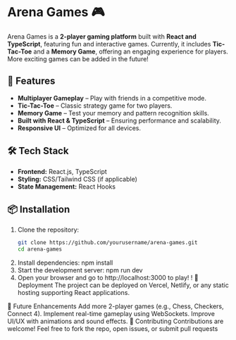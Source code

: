 # Arena Games 🎮  

Arena Games is a **2-player gaming platform** built with **React and TypeScript**, featuring fun and interactive games. Currently, it includes **Tic-Tac-Toe** and a **Memory Game**, offering an engaging experience for players. More exciting games can be added in the future!  

## 🚀 Features  
- **Multiplayer Gameplay** – Play with friends in a competitive mode.  
- **Tic-Tac-Toe** – Classic strategy game for two players.  
- **Memory Game** – Test your memory and pattern recognition skills.  
- **Built with React & TypeScript** – Ensuring performance and scalability.  
- **Responsive UI** – Optimized for all devices.  

## 🛠️ Tech Stack  
- **Frontend:** React.js, TypeScript  
- **Styling:** CSS/Tailwind CSS (if applicable)  
- **State Management:** React Hooks  

## 📦 Installation  

1. Clone the repository:  
   ```bash
   git clone https://github.com/yourusername/arena-games.git
   cd arena-games
2. Install dependencies:
   npm install
3. Start the development server:
   npm run dev
4. Open your browser and go to http://localhost:3000 to play!
!
🚀 Deployment
The project can be deployed on Vercel, Netlify, or any static hosting supporting React applications.

📌 Future Enhancements
Add more 2-player games (e.g., Chess, Checkers, Connect 4).
Implement real-time gameplay using WebSockets.
Improve UI/UX with animations and sound effects.
🤝 Contributing
Contributions are welcome! Feel free to fork the repo, open issues, or submit pull requests


